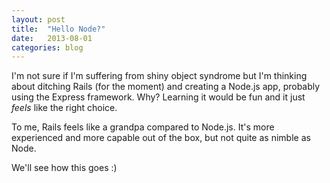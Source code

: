 ```yaml
---
layout: post
title:  "Hello Node?"
date:   2013-08-01
categories: blog
---
```

I'm not sure if I'm suffering from shiny object syndrome but I'm thinking about ditching Rails (for the moment) and creating a Node.js app, probably using the Express framework. Why? Learning it would be fun and it just *feels* like the right choice.

To me, Rails feels like a grandpa compared to Node.js. It's more experienced and more capable out of the box, but not quite as nimble as Node.

We'll see how this goes :)